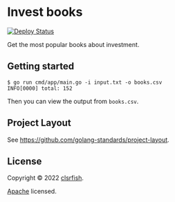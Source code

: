 # Invest books

[![Deploy Status](https://github.com/clsrfish/invest/workflows/Build/badge.svg)](https://github.com/clsrfish/invest/actions)

Get the most popular books about investment.

## Getting started

```shell
$ go run cmd/app/main.go -i input.txt -o books.csv
INFO[0000] total: 152
```

Then you can view the output from `books.csv`.

## Project Layout

See <https://github.com/golang-standards/project-layout>.

## License

Copyright © 2022 [clsrfish](https://github.com/clsrfish).

[Apache](./LICENSE) licensed.

